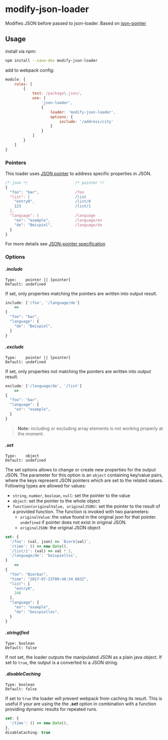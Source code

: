 # modify-json-loader

Modifies JSON before passed to json-loader.  Based on [json-pointer](https://www.npmjs.com/package/json-pointer)

## Usage
install via npm:
```bash
npm install --save-dev modify-json-loader
```
add to webpack config:
```js
module: {
    rules: [
        {
            test: /package\.json/,
            use: [
                'json-loader',
                {
                    loader: 'modify-json-loader',
                    options: {
                        include: '/address/city'
                    }
                }
            ]
        }
    ]
}
```
### Pointers
This loader uses [JSON pointer](https://tools.ietf.org/html/rfc6901) to address specific properties in JSON.
```js
/* json */                     /* pointer */
{
  "foo": "bar",                /foo
  "list": [                    /list
    "entry0",                  /list/0
    123                        /list/1
  ],
  "language": {                /language
    "en": "example",           /language/en
    "de": "Beispiel",          /language/de
  }
}
```
For more details see [JSON-pointer specification](https://tools.ietf.org/html/rfc6901)

### Options
#### ***.include***
```
Type:    pointer || [pointer]
Default: undefined
```
If set, only properties matching the pointers are written into output result.
```js
include: ['/foo', '/language/de']
	=>
{
  "foo": "bar",
  "language": {
    "de": "Beispiel",
  }
}
```

#### ***.exclude***
```
Type:    pointer || [pointer]
Default: undefined
```
If set, only properties not matching the pointers are written into output result.
```js
exclude: ['/language/de', '/list']
	=>
{
  "foo": "bar",
  "language": {
    "en": "example",
  }
}
```
>**Note:** including or excluding array elements is not working properly at the moment.

#### ***.set***
```
Type:    object
Default: undefined
```
The set options allows to change or create new properties for the output JSON. The parameter for this option is an `object` containing key/value pairs, where the keys represent JSON pointers which are set to the related values. Following types are allowed for values:

 - `string`, `number`, `boolean`, `null`:  set the pointer to the value
 - `object`:  set the pointer to the whole object
 - `function(originalValue, originalJSON)`: set the pointer to the result of a provided function. The function is invoked with two parameters:
	 - `originalValue`: the value found in the original json for that pointer. `undefined` if pointer does not exist in original JSON.
	 - `originalJSON`: the original JSON object
```js
set: {
  '/foo': (val, json) => `Bier${val}`,
  '/time': () => new Date(),
  '/list/1': (val) => val * 2,
  '/language/de': 'beispiellos',
}
	=>
{
  "foo": "Bierbar",
  "time": "2017-07-23T00:48:34.683Z",
  "list": [
    "entry0",
    246
  ],
  "language": {
    "en": "example",
    "de": "beispiellos",
  }
}
```

#### ***.stringified***
```
Type: boolean
Default: false
```
If not set, the loader outputs the manipulated JSON as a plain java object. If set to ```true```, the output is a converted to a JSON string.

#### ***.disableCaching***
```
Type: boolean
Default: false
```
If set to ```true``` the loader will prevent webpack from caching its result. This is useful if your are using the the ***.set*** option in combination with a function providing dynamic results for repeated runs.
```js
set: {
  '/time': () => new Date(),
},
disableCaching: true
```